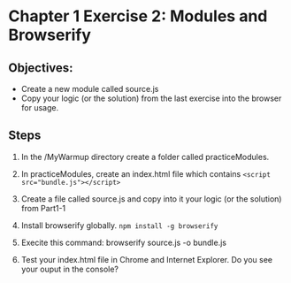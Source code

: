 # Chapter 1 Exercise 2: Modules and Browserify

## Objectives:
* Create a new module called source.js
* Copy your logic (or the solution) from the last exercise into the browser for usage.

## Steps

1. In the /MyWarmup directory create a folder called practiceModules.

1. In practiceModules, create an index.html file which contains
``` <script src="bundle.js"></script> ```

1. Create a file called source.js and copy into it your logic (or the solution) from Part1-1

1. Install browserify globally. 
`npm install -g browserify`            

1. Execite this command: browserify source.js -o bundle.js

1. Test your index.html file in Chrome and Internet Explorer. Do you see your ouput in the console?